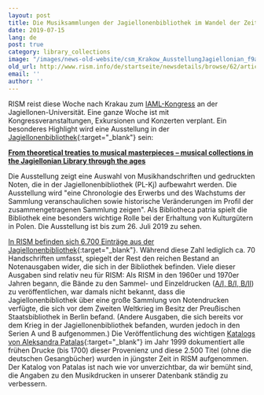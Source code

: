 ```yaml
---
layout: post
title: Die Musiksammlungen der Jagiellonenbibliothek im Wandel der Zeit
date: 2019-07-15
lang: de
post: true
category: library_collections
image: "/images/news-old-website/csm_Krakow_AusstellungJagiellonian_f9a46ccdda.png"
old_url: http://www.rism.info/de/startseite/newsdetails/browse/62/article/64/musical-collections-in-the-jagiellonian-library-through-the-ages.html
email: ''
author: ''
---
```


RISM reist diese Woche nach Krakau zum [IAML-Kongress](/de/publikationen/iaml-konferenzen/2019.html) an der Jagiellonen-Universität. Eine ganze Woche ist mit Kongressveranstaltungen, Exkursionen und Konzerten verplant. Ein besonderes Highlight wird eine Ausstellung in der [Jagiellonenbibliothek](https://bj.uj.edu.pl/en_GB/start-en){:target="_blank"} sein:

[**From theoretical treaties to musical masterpieces – musical collections in the Jagiellonian Library through the ages**](http://www.iaml2019.confer.uj.edu.pl/en_GB/programme/exhibition-jagiellonian-library)

Die Ausstellung zeigt eine Auswahl von Musikhandschriften und gedruckten Noten, die in der Jagiellonenbibliothek (PL-Kj) aufbewahrt werden. Die Ausstellung wird "eine Chronologie des Erwerbs und des Wachstums der Sammlung veranschaulichen sowie historische Veränderungen im Profil der zusammengetragenen Sammlung zeigen". Als Bibliotheca patria spielt die Bibliothek eine besonders wichtige Rolle bei der Erhaltung von Kulturgütern in Polen. Die Ausstellung ist bis zum 26. Juli 2019 zu sehen.

[In RISM befinden sich 6.700 Einträge aus der Jagiellonenbibliothek](https://opac.rism.info/search?View=rism&siglum=PL-Kj){:target="_blank"}. Während diese Zahl lediglich ca. 70 Handschriften umfasst, spiegelt der Rest den reichen Bestand an Notenausgaben wider, die sich in der Bibliothek befinden. Viele dieser Ausgaben sind relativ neu für RISM: Als RISM in den 1960er und 1970er Jahren begann, die Bände zu den Sammel- und Einzeldrucken ([A/I, B/I, B/II](/de/publikationen.html)) zu veröffentlichen, war damals nicht bekannt, dass die Jagiellonenbibliothek über eine große Sammlung von Notendrucken verfügte, die sich vor dem Zweiten Weltkrieg im Besitz der Preußischen Staatsbibliothek in Berlin befand. (Andere Ausgaben, die sich bereits vor dem Krieg in der Jagiellonenbibliothek befanden, wurden jedoch in den Serien A und B aufgenommen.) Die Veröffentlichung des wichtigen [Katalogs von Aleksandra Patalas](https://opac.rism.info/search?id=lit3332&View=rism){:target="_blank"} im Jahr 1999 dokumentiert alle frühen Drucke (bis 1700) dieser Provenienz und diese 2.500 Titel (ohne die deutschen Gesangbücher) wurden in jüngster Zeit in RISM aufgenommen. Der Katalog von Patalas ist nach wie vor unverzichtbar, da wir bemüht sind, die Angaben zu den Musikdrucken in unserer Datenbank ständig zu verbessern.



